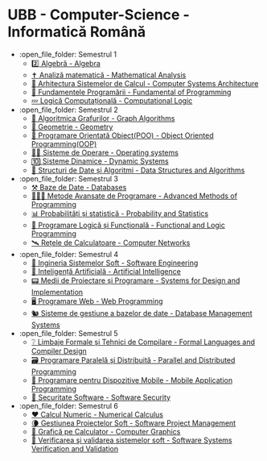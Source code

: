 # UBB - Computer-Science - Informatică Română
<ul>
	<li>:open_file_folder: Semestrul 1
		<ul>
			<li>
				<a href=""> 
				  2️⃣  Algebră - Algebra
				</a>
			</li>
			<li>
				<a href=""> 
				  ✝️  Analiză matematică - Mathematical Analysis
				</a>
			</li>
			<li>
				<a href=""> 
				  🦖  Arhitectura Sistemelor de Calcul - Computer Systems Architecture
				</a>
			</li>
			<li>
				<a href=""> 
				  🐍  Fundamentele Programării - Fundamental of Programming
				</a>
			</li>
			<li>
				<a href=""> 
				  💤  Logică Computațională - Computational Logic
				</a>
			</li>
		</ul>
	</li>
	<li>:open_file_folder: Semestrul 2
		<ul>
			<li>
				<a href=""> 
				  🔁  Algoritmica Grafurilor - Graph Algorithms
				</a>
			</li>
			<li>
				<a href=""> 
				  📐  Geometrie - Geometry
				</a>
			</li>
			<li>
				<a href=""> 
				  🚬  Programare Orientată Obiect(POO) - Object Oriented Programming(OOP)
				</a>
			</li>
			<li>
				<a href=""> 
				  👴🏼  Sisteme de Operare - Operating systems
				</a>
			</li>
			<li>
				<a href=""> 
				  🔟  Sisteme Dinamice - Dynamic Systems
				</a>
			</li>
			<li>
				<a href=""> 
				  🐘  Structuri de Date și Algoritmi - Data Structures and Algorithms
				</a>
			</li>
		</ul>
	</li>
	<li>:open_file_folder: Semestrul 3
		<ul>
			<li>
				<a href=""> 
				  ⚒  Baze de Date - Databases
				</a>
			</li>
			<li>
				<a href=""> 
				  👩🏼‍💻  Metode Avansate de Programare - Advanced Methods of Programming
				</a>
			</li>
			<li>
				<a href=""> 
				  📊  Probabilități și statistică - Probability and Statistics
				</a>
			</li>
			<li>
				<a href=""> 
				  🧮  Programare Logică și Funcțională - Functional and Logic Programming
				</a>
			</li>
			<li>
				<a href=""> 
				  🛰  Rețele de Calculatoare - Computer Networks
				</a>
			</li>
		</ul>
	</li>
	<li>:open_file_folder: Semestrul 4
		<ul>
			<li>
				<a href=""> 
				  🐤  Ingineria Sistemelor Soft - Software Engineering
				</a> 
			</li>
			<li>
				<a href=""> 
				  👹  Inteligență Artificială - Artificial Intelligence
				</a>
			</li>
			<li>
				<a href=""> 
				  📟  Medii de Proiectare și Programare  - Systems for Design and Implementation
				</a>
			</li>
			<li>
				<a href=""> 
				   🖥  Programare Web - Web Programming
				</a>
			</li>
			<li>
				<a href=""> 
				  🐿  Sisteme de gestiune a bazelor de date - Database Management Systems
				</a>
			</li>
		</ul>
	</li>
	<li>:open_file_folder: Semestrul 5
		<ul>
			<li>
				<a href=""> 
				  ❔  Limbaje Formale și Tehnici de Compilare - Formal Languages and Compiler Design
				</a>
			</li>
			<li>
				<a href=""> 
				  🗃  Programare Paralelă și Distribuită - Parallel and Distributed Programming
				</a>
			</li>
			<li>
				<a href=""> 
				  📱  Programare pentru Dispozitive Mobile - Mobile Application Programming
				</a>
			</li>
			<li>
				<a href=""> 
				  🔐  Securitate Software - Software Security
				</a>
			</li>
		</ul>
	</li>
	<li>:open_file_folder: Semestrul 6
		<ul>
			<li>
				<a href=""> 
				  ❤️  Calcul Numeric - Numerical Calculus
				</a>
			</li>
			<li>
				<a href=""> 
				  🌘  Gestiunea Proiectelor Soft - Software Project Management
				</a>
			</li>
			<li>
				<a href=""> 
				  🌲  Grafică pe Calculator - Computer Graphics
				</a>
			</li>
			<li>
				<a href=""> 
				  🦦  Verificarea şi validarea sistemelor soft - Software Systems Verification and Validation
				</a>
			</li>
		</ul>
	</li>
</ul>
